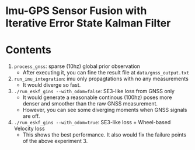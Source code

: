# Imu-GPS Sensor Fusion with Iterative Error State Kalman Filter 



# Contents 
1. `process_gnss`: sparse (10hz) global prior observation 
    - After executing it, you can fine the result file at `data/gnss_output.txt`
2. `run_imu_integration`: imu only propagtations with no any measurements 
    - It would diverge so fast. 
3. `./run_eskf_gins --with_odom=false`: SE3-like loss from GNSS only 
    - It would generate a reasonable continous (100hz) poses more denser and smoother than the raw GNSS measurement.
    - However, you can see some diverging moments when GNSS signals are off. 
4. `./run_eskf_gins --with_odom=true`: SE3-like loss + Wheel-based Velocity loss 
    - This shows the best performance. It also would fix the failure points of the above experiment 3.
